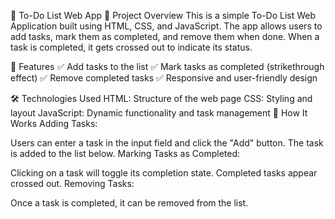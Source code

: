 
📝 To-Do List Web App 📌 Project Overview This is a simple To-Do List Web Application built using HTML, CSS, and JavaScript. The app allows users to add tasks, mark them as completed, and remove them when done. When a task is completed, it gets crossed out to indicate its status.

🎯 Features ✅ Add tasks to the list ✅ Mark tasks as completed (strikethrough effect) ✅ Remove completed tasks ✅ Responsive and user-friendly design

🛠 Technologies Used HTML: Structure of the web page CSS: Styling and layout JavaScript: Dynamic functionality and task management 🚀 How It Works Adding Tasks:

Users can enter a task in the input field and click the "Add" button. The task is added to the list below. Marking Tasks as Completed:

Clicking on a task will toggle its completion state. Completed tasks appear crossed out. Removing Tasks:

Once a task is completed, it can be removed from the list.


